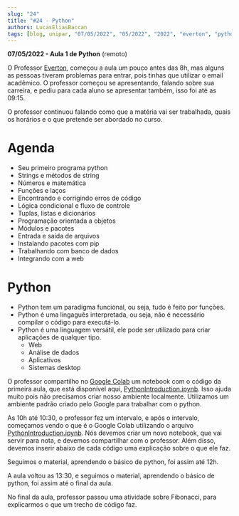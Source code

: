 ```yaml
---
slug: "24"
title: "#24 - Python"
authors: LucasEliasBaccan
tags: [blog, unipar, "07/05/2022", "05/2022", "2022", "everton", "python", "remoto"]
---
```


**07/05/2022 - Aula 1 de Python** (remoto)

O Professor [Everton](/professores/everton), começou a aula um pouco antes das 8h, mas alguns as pessoas tiveram problemas para entrar, pois tinhas que utilizar o email acadêmico. O professor começou se apresentando, falando sobre sua carreira, e pediu para cada aluno se apresentar também, isso foi até as 09:15. 

O professor continuou falando como que a matéria vai ser trabalhada, quais os horários e o que pretende ser abordado no curso.

# Agenda
- Seu primeiro programa python
- Strings e métodos de string
- Números e matemática
- Funções e laços
- Encontrando e corrigindo erros de código
- Lógica condicional e fluxo de controle
- Tuplas, listas e dicionários
- Programação orientada a objetos
- Módulos e pacotes
- Entrada e saída de arquivos
- Instalando pacotes com pip
- Trabalhando com banco de dados
- Integrando com a web

# Python

- Python tem um paradigma funcional, ou seja, tudo é feito por funções.
- Python é uma lingaguês interpretada, ou seja, não é necessário compilar o código para executá-lo.
- Python é uma linguagem versátil, ele pode ser utilizado para criar aplicações de qualquer tipo.
  - Web
  - Análise de dados
  - Aplicativos
  - Sistemas desktop

O professor compartilho no [Google Colab](https://colab.research.google.com/) um notebook com o código da primeira aula, que está disponível aqui, [PythonIntroduction.ipynb](/docs/aula-24/PythonIntroduction.ipynb). Isso ajuda muito pois não precisamos criar nosso ambiente localmente. Utilizamos um ambiente padrão criado pelo Google para trabalhar com o python.

As 10h até 10:30, o professor fez um intervalo, e após o intervalo, começamos vendo o que é o Google Colab utilizando o arquivo [PythonIntroduction.ipynb](/docs/aula-24/PythonIntroduction.ipynb). Nós devemos criar um novo notebook, que vai servir para nota, e devemos compartilhar com o professor. Além disso, devemos inserir abaixo de cada código uma explicação sobre o que ele faz.

Seguimos o material, aprendendo o básico de python, foi assim até 12h.

A aula voltou as 13:30, e seguimos o material, aprendendo o básico de python, foi assim até o final da aula.

No final da aula, professor passou uma atividade sobre Fibonacci, para explicarmos o que um trecho de código faz.